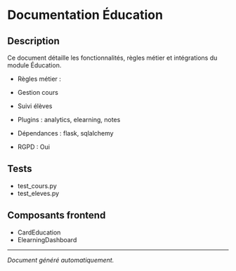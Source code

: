 # Documentation Éducation

## Description
Ce document détaille les fonctionnalités, règles métier et intégrations du module Éducation.

- Règles métier :
- Gestion cours
- Suivi élèves


- Plugins : analytics, elearning, notes
- Dépendances : flask, sqlalchemy
- RGPD : Oui

## Tests
- test_cours.py
- test_eleves.py


## Composants frontend
- CardEducation
- ElearningDashboard


---
*Document généré automatiquement.*